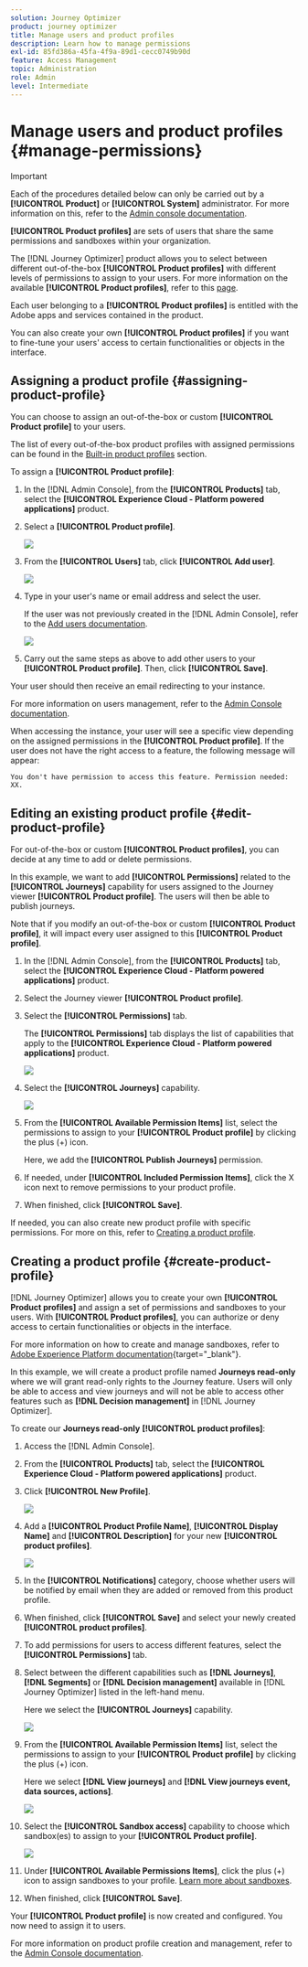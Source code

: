 ```yaml
---
solution: Journey Optimizer
product: journey optimizer
title: Manage users and product profiles
description: Learn how to manage permissions
exl-id: 85fd386a-45fa-4f9a-89d1-cecc0749b90d
feature: Access Management
topic: Administration
role: Admin
level: Intermediate
---
```

# Manage users and product profiles {#manage-permissions}

>[!IMPORTANT]
>
> Each of the procedures detailed below can only be carried out by a **[!UICONTROL Product]** or **[!UICONTROL System]** administrator. For more information on this, refer to the [Admin console documentation](https://helpx.adobe.com/enterprise/admin-guide.html/enterprise/using/admin-roles.ug.html).

**[!UICONTROL Product profiles]** are sets of users that share the same permissions and sandboxes within your organization.

The [!DNL Journey Optimizer] product allows you to select between different out-of-the-box **[!UICONTROL Product profiles]** with different levels of permissions to assign to your users. For more information on the available **[!UICONTROL Product profiles]**, refer to this [page](ootb-product-profiles.md).

Each user belonging to a **[!UICONTROL Product profiles]** is entitled with the Adobe apps and services contained in the product.

You can also create your own **[!UICONTROL Product profiles]** if you want to fine-tune your users' access to certain functionalities or objects in the interface.
 
## Assigning a product profile {#assigning-product-profile}

You can choose to assign an out-of-the-box or custom **[!UICONTROL Product profile]** to your users.

The list of every out-of-the-box product profiles with assigned permissions can be found in the [Built-in product profiles](ootb-product-profiles.md) section.

To assign a **[!UICONTROL Product profile]**:

1. In the [!DNL Admin Console], from the **[!UICONTROL Products]** tab, select the **[!UICONTROL Experience Cloud - Platform powered applications]** product.

1. Select a **[!UICONTROL Product profile]**.

    ![](assets/do-not-localize/access_control_2.png)

1. From the **[!UICONTROL Users]** tab, click **[!UICONTROL Add user]**.

    ![](assets/do-not-localize/access_control_3.png)

1. Type in your user's name or email address and select the user.

   If the user was not previously created in the [!DNL Admin Console], refer to the [Add users documentation](https://helpx.adobe.com/enterprise/admin-guide.html/enterprise/using/manage-users-individually.ug.html#add-users).

    ![](assets/do-not-localize/access_control_4.png)

1. Carry out the same steps as above to add other users to your **[!UICONTROL Product profile]**. Then, click **[!UICONTROL Save]**.

Your user should then receive an email redirecting to your instance.

For more information on users management, refer to the [Admin Console documentation](https://helpx.adobe.com/enterprise/admin-guide.html/enterprise/using/manage-users-individually.ug.html).

When accessing the instance, your user will see a specific view depending on the assigned permissions in the **[!UICONTROL Product profile]**. If the user does not have the right access to a feature, the following message will appear: 

`You don't have permission to access this feature. Permission needed: XX.`

## Editing an existing product profile {#edit-product-profile}

For out-of-the-box or custom **[!UICONTROL Product profiles]**, you can decide at any time to add or delete permissions.

In this example, we want to add **[!UICONTROL Permissions]** related to the **[!UICONTROL Journeys]** capability for users assigned to the Journey viewer **[!UICONTROL Product profile]**. The users will then be able to publish journeys.

Note that if you modify an out-of-the-box or custom **[!UICONTROL Product profile]**, it will impact every user assigned to this **[!UICONTROL Product profile]**.

1. In the [!DNL Admin Console], from the **[!UICONTROL Products]** tab, select the **[!UICONTROL Experience Cloud - Platform powered applications]** product.

1. Select the Journey viewer **[!UICONTROL Product profile]**.

1. Select the **[!UICONTROL Permissions]** tab.

    The **[!UICONTROL Permissions]** tab displays the list of capabilities that apply to the **[!UICONTROL Experience Cloud - Platform powered applications]** product.

    ![](assets/do-not-localize/access_control_5.png)

1. Select the **[!UICONTROL Journeys]** capability.

    ![](assets/do-not-localize/access_control_6.png)

1. From the **[!UICONTROL Available Permission Items]** list, select the permissions to assign to your **[!UICONTROL Product profile]** by clicking the plus (+) icon. 

    Here, we add the **[!UICONTROL Publish Journeys]** permission.

1. If needed, under **[!UICONTROL Included Permission Items]**, click the X icon next to remove permissions to your product profile.

1. When finished, click **[!UICONTROL Save]**.

If needed, you can also create new product profile with specific permissions. For more on this, refer to [Creating a product profile](#create-product-profile).

## Creating a product profile {#create-product-profile}

[!DNL Journey Optimizer] allows you to create your own **[!UICONTROL Product profiles]** and assign a set of permissions and sandboxes to your users. With **[!UICONTROL Product profiles]**, you can authorize or deny access to certain functionalities or objects in the interface.

For more information on how to create and manage sandboxes, refer to [Adobe Experience Platform documentation](https://experienceleague.adobe.com/docs/experience-platform/sandbox/ui/user-guide.html){target="_blank"}.

In this example, we will create a product profile named **Journeys read-only** where we will grant read-only rights to the Journey feature. Users will only be able to access and view journeys and will not be able to access other features such as **[!DNL  Decision management]** in [!DNL Journey Optimizer].

To create our **Journeys read-only** **[!UICONTROL product profiles]**:

1. Access the [!DNL Admin Console].

1. From the **[!UICONTROL Products]** tab, select the **[!UICONTROL Experience Cloud - Platform powered applications]** product.

1. Click **[!UICONTROL New Profile]**.

    ![](assets/do-not-localize/access_control_9.png)

1. Add a **[!UICONTROL Product Profile Name]**, **[!UICONTROL Display Name]** and **[!UICONTROL Description]** for your new **[!UICONTROL product profiles]**. 

    ![](assets/do-not-localize/access_control_10.png)

1. In the **[!UICONTROL Notifications]** category, choose whether users will be notified by email when they are added or removed from this product profile.

1. When finished, click **[!UICONTROL Save]** and select your newly created **[!UICONTROL product profiles]**.

1. To add permissions for users to access different features, select the **[!UICONTROL Permissions]** tab.

1. Select between the different capabilities such as **[!DNL Journeys]**, **[!DNL Segments]** or **[!DNL Decision management]** available in [!DNL Journey Optimizer] listed in the left-hand menu. 
    
    Here we select the **[!UICONTROL Journeys]** capability.

    ![](assets/do-not-localize/access_control_11.png)

1. From the **[!UICONTROL Available Permission Items]** list, select the permissions to assign to your **[!UICONTROL Product profile]** by clicking the plus (+) icon.

    Here we select **[!DNL View journeys]** and **[!DNL View journeys event, data sources, actions]**.

    ![](assets/do-not-localize/access_control_12.png)

1. Select the **[!UICONTROL Sandbox access]** capability to choose which sandbox(es) to assign to your **[!UICONTROL Product profile]**. 

    ![](assets/do-not-localize/access_control_13.png)

1. Under **[!UICONTROL Available Permissions Items]**, click the plus (+) icon to assign sandboxes to your profile. [Learn more about sandboxes](sandboxes.md).

1. When finished, click **[!UICONTROL Save]**.

Your **[!UICONTROL Product profile]** is now created and configured. You now need to assign it to users.

For more information on product profile creation and management, refer to the [Admin Console documentation](https://helpx.adobe.com/enterprise/admin-guide.html/enterprise/using/manage-product-profiles.ug.html).
